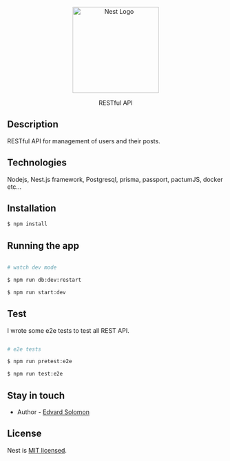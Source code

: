 <p align="center">
  <a href="http://nestjs.com/" target="blank"><img src="https://nestjs.com/img/logo-small.svg" width="200" alt="Nest Logo" /></a>
</p>

[circleci-image]: https://img.shields.io/circleci/build/github/nestjs/nest/master?token=abc123def456
[circleci-url]: https://circleci.com/gh/nestjs/nest

  <p align="center"> RESTful API </p>

## Description

RESTful API for management of users and their posts.

## Technologies

Nodejs, Nest.js framework, Postgresql, prisma, passport, pactumJS, docker etc...

## Installation

```bash
$ npm install
```

## Running the app

```bash

# watch dev mode

$ npm run db:dev:restart

$ npm run start:dev

```

## Test

I wrote some e2e tests to test all REST API.

```bash

# e2e tests

$ npm run pretest:e2e

$ npm run test:e2e

```

## Stay in touch

- Author - [Edvard Solomon](https://www.linkedin.com/in/eduard-solomonov-2b85ab259/)

## License

Nest is [MIT licensed](LICENSE).
